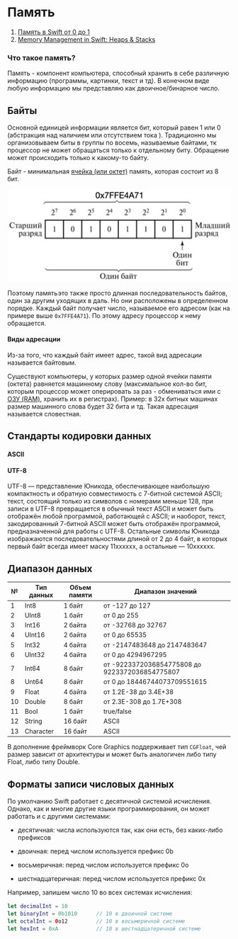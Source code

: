  # Память
 
1. [Память в Swift от 0 до 1](https://habr.com/ru/company/hh/blog/546856/)
2. [Memory Management in Swift: Heaps & Stacks](https://heartbeat.comet.ml/memory-management-in-swift-heaps-stacks-baa755abe16a)

### Что такое память?

Память - компонент компьютера, способный хранить в себе различную информацию (программы, картинки, текст и тд). В конечном виде любую информацию мы представляю как двоичное/бинарное число. 

## Байты

Основной единицей информации является бит, который равен 1 или 0 (абстракция над наличием или отсутствием тока ). Традиционно мы организовываем биты в группы по восемь, называемые байтами, тк процессор не может обращаться только к отдельному биту. Обращение может происходить только к какому-то байту. 

Байт - минимальная [ячейка (или октет)](https://ru.wikipedia.org/wiki/Октет_(информатика)) память, которая состоит из 8 бит.

![](https://github.com/eldaroid/pictures/blob/master/iOSWiki/Concurrency/Memory.png?raw=true)   

Поэтому память это также просто длинная последовательность байтов, один за другим уходящих в даль. Но они расположены в определенном порядке. Каждый байт получает число, называемое его адресом (как на примере выше `0x7FFE4A71`). По этому адресу процессор к нему обращается.

#### Виды адресации

Из-за того, что каждый байт имеет адрес, такой вид адресации называется байтовым. 

Существуют компьютеры, у которых размер одной ячейки памяти (октета) равняется машинному слову (максимальное кол-во бит, которым процессор может оперировать за раз - обмениваться ими с [ОЗУ (RAM)](./RandomAccessMemory/RAM.md), хранить их в регистрах). Пример: в 32х битных машинах размер машинного слова будет 32 бита и тд. Такая адресация называется словестная.


## Стандарты кодировки данных

#### ASCII

#### UTF-8

UTF-8 — представление Юникода, обеспечивающее наибольшую компактность и обратную совместимость с 7-битной системой ASCII; текст, состоящий только из символов с номерами меньше 128, при записи в UTF-8 превращается в обычный текст ASCII и может быть отображён любой программой, работающей с ASCII; и наоборот, текст, закодированный 7-битной ASCII может быть отображён программой, предназначенной для работы с UTF-8. Остальные символы Юникода изображаются последовательностями длиной от 2 до 4 байт, в которых первый байт всегда имеет маску 11xxxxxx, а остальные — 10xxxxxx. 

## Диапазон данных

| №	| Тип данных	| Объем памяти	| Диапазон значений |
|---|------------|--------------|-------------------|
| 1	| Int8	| 1 байт	| от -127 до 127|
| 2	| UInt8	| 1 байт	| от 0 до 255|
| 3	| Int16	| 2 байта	| от -32768 до 32767|
| 4	| UInt16	| 2 байта	| от 0 до 65535|
| 5	| Int32	| 4 байта	| от -2147483648 до 2147483647|
| 6	| UInt32	| 4 байта	| от 0 до 4294967295|
| 7	| Int64	| 8 байт	| от -9223372036854775808 до 9223372036854775807|
| 8	| Unt64	| 8 байт	| от 0 до 18446744073709551615|
| 9	| Float	| 4 байта	| от 1.2E-38 до 3.4E+38|
| 10| Double	| 8 байт	| от 2.3E-308 до 1.7E+308|
| 11| Bool	| 1 байт	| true/false|
| 12| String	| 16 байт	| ASCII|
| 13| Character	| 16 байт	| ASCII|

В дополнение фреймворк Core Graphics поддерживает тип `CGFloat`, чей размер зависит от архитектуры и может быть аналогичен либо типу Float, либо типу Double.

## Форматы записи числовых данных

По умолчанию Swift работает с десятичной системой исчисления. Однако, как и многие другие языки программирования, он может работать и с другими системами:

* десятичная: числа используются так, как они есть, без каких-либо префиксов

* двоичная: перед числом используется префикс 0b

* восьмеричная: перед числом используется префикс 0o

* шестнадцатеричная: перед числом используется префикс 0x

Например, запишем число 10 во всех системах исчисления:

```swift
let decimalInt = 10
let binaryInt = 0b1010      // 10 в двоичной системе
let octalInt = 0o12         // 10 в восьмеричной системе
let hexInt = 0xA            // 10 в шестнадцатеричной системе
```
